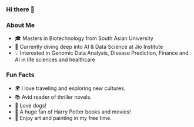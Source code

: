 ### Hi there 👋
### About Me
- 🎓 Masters in Biotechnology from South Asian University
- 🌱 Currently diving deep into AI & Data Science at Jio Institute
- 💡 Interested in Genomic Data Analysis, Disease Prediction, Finance and AI in life sciences and healthcare

### Fun Facts
- 🌍 I love traveling and exploring new cultures.
- 📚 Avid reader of thriller novels.
- 🐶 Love dogs!
- 📖 A huge fan of Harry Potter books and movies!
- 🎨 Enjoy art and painting in my free time.
